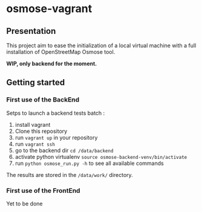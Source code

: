 # osmose-vagrant

## Presentation
This project aim to ease the initialization of a local virtual machine with a full installation of OpenStreetMap Osmose tool.

**WIP, only backend for the moment.**

## Getting started
### First use of the BackEnd
Setps to launch a backend tests batch : 
1. install vagrant 
2. Clone this repository
3. run `vagrant up` in your repository
4. run `vagrant ssh`
5. go to the backend dir `cd /data/backend`
6. activate python virtualenv `source osmose-backend-venv/bin/activate`
7. run `python osmose_run.py -h` to see all available commands

The results are stored in the `/data/work/` directory.

### First use of the FrontEnd
Yet to be done
